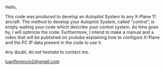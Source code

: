 Hello,

This code was produced to develop an Autopilot System to any X-Plane 11 aircraft. The method to develop your Autopilot System, called "control", is empty waiting your code which describe your control system. As time goes by, I will optimize the code. Furthermore, I intend to make a manual and a video that will be published on youtube explaining how to configure X-Plane and the PC IP data present in the code to use it.

Any doubt, do not hesitate to contact me.

luanflorencio2@gmail.com
